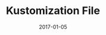 ---
title: "Kustomization File"
linkTitle: "Kustomization File"
weight: 1
date: 2017-01-05
description: >
  Reference for the Kustomization file
---